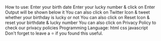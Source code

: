 How to use:
Enter your birth date
Enter your lucky number & click on Enter
Output will be shown below it
You can also click on Twitter Icon & tweet whether your birthday is lucky or not
You can also click on Reset Icon & reset your birthdate & lucky number
You can also click on Privacy Policy to check our privacy policies
Programming Language:
html
css
javascript
Don't forget to leave a ⭐ if you found this useful.